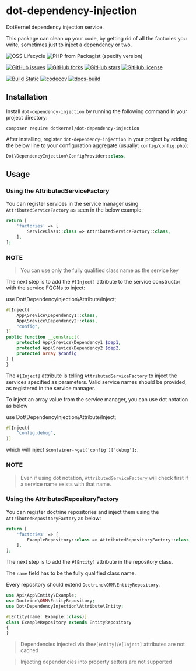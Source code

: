 # dot-dependency-injection

DotKernel dependency injection service.

This package can clean up your code, by getting rid of all the factories you write, sometimes just to inject a
dependency or two.

![OSS Lifecycle](https://img.shields.io/osslifecycle/dotkernel/dot-dependency-injection)
![PHP from Packagist (specify version)](https://img.shields.io/packagist/php-v/dotkernel/dot-dependency-injection/1.0.0)

[![GitHub issues](https://img.shields.io/github/issues/dotkernel/dot-dependency-injection)](https://github.com/dotkernel/dot-dependency-injection/issues)
[![GitHub forks](https://img.shields.io/github/forks/dotkernel/dot-dependency-injection)](https://github.com/dotkernel/dot-dependency-injection/network)
[![GitHub stars](https://img.shields.io/github/stars/dotkernel/dot-dependency-injection)](https://github.com/dotkernel/dot-dependency-injection/stargazers)
[![GitHub license](https://img.shields.io/github/license/dotkernel/dot-dependency-injection)](https://github.com/dotkernel/dot-dependency-injection/blob/1.0/LICENSE.md)

[![Build Static](https://github.com/dotkernel/dot-dependency-injection/actions/workflows/continuous-integration.yml/badge.svg?branch=1.0)](https://github.com/dotkernel/dot-dependency-injection/actions/workflows/continuous-integration.yml)
[![codecov](https://codecov.io/gh/dotkernel/dot-dependency-injection/graph/badge.svg?token=DayAoD2Oj6)](https://codecov.io/gh/dotkernel/dot-dependency-injection)
[![docs-build](https://github.com/dotkernel/dot-dependency-injection/actions/workflows/docs-build.yml/badge.svg)](https://github.com/dotkernel/dot-dependency-injection/actions/workflows/docs-build.yml)

## Installation

Install `dot-dependency-injection` by running the following command in your project directory:

```shell
composer require dotkernel/dot-dependency-injection
```

After installing, register `dot-dependency-injection` in your project by adding the below line to your configuration
aggregate (usually: `config/config.php`):

```php
Dot\DependencyInjection\ConfigProvider::class,
```

## Usage

### Using the AttributedServiceFactory

You can register services in the service manager using `AttributedServiceFactory` as seen in the below example:

```php
return [
    'factories' => [
        ServiceClass::class => AttributedServiceFactory::class,
    ],
];
```

### NOTE

> You can use only the fully qualified class name as the service key

The next step is to add the `#[Inject]` attribute to the service constructor with the service FQCNs to inject:

use Dot\DependencyInjection\Attribute\Inject;

```php
#[Inject(
    App\Srevice\Dependency1::class,
    App\Srevice\Dependency2::class,
    "config",
)]
public function __construct(
    protected App\Srevice\Dependency1 $dep1,
    protected App\Srevice\Dependency2 $dep2,
    protected array $config
) {
}
```

The `#[Inject]` attribute is telling `AttributedServiceFactory` to inject the services specified as parameters.
Valid service names should be provided, as registered in the service manager.

To inject an array value from the service manager, you can use dot notation as below

use Dot\DependencyInjection\Attribute\Inject;

```php
#[Inject(
    "config.debug",
)]
```

which will inject `$container->get('config')['debug'];`.

### NOTE

> Even if using dot notation, `AttributedServiceFactory` will check first if a service name exists with that name.

### Using the AttributedRepositoryFactory

You can register doctrine repositories and inject them using the `AttributedRepositoryFactory` as below:

```php
return [
    'factories' => [
        ExampleRepository::class => AttributedRepositoryFactory::class,
    ],
];
```

The next step is to add the `#[Entity]` attribute in the repository class.

The `name` field has to be the fully qualified class name.

Every repository should extend `Doctrine\ORM\EntityRepository`.

```php
use Api\App\Entity\Example;
use Doctrine\ORM\EntityRepository;
use Dot\DependencyInjection\Attribute\Entity;

#[Entity(name: Example::class)]
class ExampleRepository extends EntityRepository
{
}
```

> Dependencies injected via the`#[Entity]`/`#[Inject]` attributes are not cached

> Injecting dependencies into property setters are not supported
